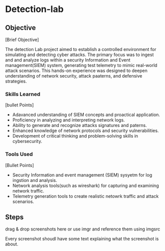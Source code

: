 # Detection-lab

## Objective
[Brief Objective]

The detection Lab project aimed to establish a controlled environment for simulating and detecting cyber attacks. The primary focus was to ingest and and analyze logs within a security Information and Event management(SIEM) system, generating test telemetry to mimic real-world attack  scenarios.
This hands-on experience was designed to deepen understanding of network security, attack paaterns, and defensive strategies.

### Skills Learned
[bullet Points]
- Adavanced understanding of SIEM concepts and proactical application.
- Proficiency in analyzing and interpreting network logs.
- Ability to generate and recognize attacks signatures and paterns.
- Enhanced knowledge of network protocols and security vulnerabilities.
- Development of critical thinking and problem-solving skills in cybersecurity.

### Tools Used
[Bullet Points]
- Security Information and event management (SIEM) sysyetm for log ingstion and analysis.
- Network analysis tools(such as wireshark) for capturing and examining network traffic.
- Telemetry generation tools to create realistic netowrk  traffic  and attack scenarios.

## Steps
drag & drop screenshots here or use imgr and reference them using imgsrc

Every screenshot shoudl have some text explaining what the screenshot is about.
